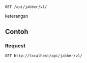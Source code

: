 # 
```http
GET /api/jabber/v1/
```
keterangan

## Contoh

### Request
```http
GET http://localhost/api/jabber/v1/
```
